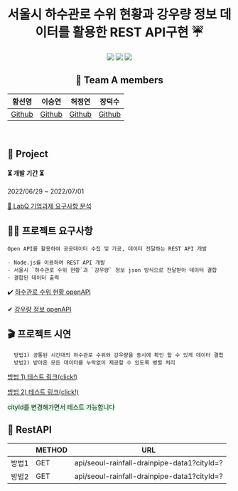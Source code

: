 <div align="center">

  # 서울시 하수관로 수위 현황과 강우량 정보 데이터를 활용한 REST API구현 ☔️
<p>
  <img src="https://img.shields.io/badge/Node.js-339933?style=flat&logo=Swift&logoColor=white"/>
  <img src="https://img.shields.io/badge/Express-000000?style=flat&logo=Express&logoColor=white"/>
  <img src="https://img.shields.io/badge/Amazon EC2-FF9900?style=flat&logo=Amazon EC2S&logoColor=white"/>
</p>

  ## 🌈 Team A members  

  |황선영|이승연|허정연|장덕수|
  |:------:|:------:|:------:|:------:|
  |[Github](https://github.com/syoungee) | [Github](https://github.com/dltmddus1998) | [Github](https://github.com/golgol22) | [Github](https://github.com/dapsu) |

</div> 
<br/>


## 📒 Project

  <h4> ⏳  개발 기간  ⏳ </h4> 
  2022/06/29  ~ 2022/07/01 
  
  [📑 LabQ 기업과제 요구사항 분석](https://misty-lungfish-f16.notion.site/LabQ-OpenAPI-cc0e492facda4abfadabd844f843004d)

   ## ✍🏻 프로젝트 요구사항
  ```
  Open API를 활용하여 공공데이터 수집 및 가공, 데이터 전달하는 REST API 개발

- Node.js를 이용하여 REST API 개발
- 서울시 `하수관로 수위 현황`과 `강우량` 정보 json 방식으로 전달받아 데이터 결합
- 결합된 데이터 출력
  ```

  ✔️ [하수관로 수위 현황 openAPI](https://data.seoul.go.kr/dataList/OA-2527/S/1/datasetView.do)  
  
  ✔ [강우량 정보 openAPI](http://data.seoul.go.kr/dataList/OA-1168/S/1/datasetView.do)


  ## 🎬 프로젝트 시연
  ```
    방법1) 공통된 시간대의 하수관로 수위와 강우량을 동시에 확인 할 수 있게 데이터 결합
    방법2) 받아온 모든 데이터를 누락없이 제공할 수 있도록 병렬 처리
  ```
 [방법 1) 테스트 링크(click!)](http://52.198.238.244:3000/api/seoul-rainfall-drainpipe-data1?cityId=01)

 [방법 2) 테스트 링크(click!)](http://52.198.238.244:3000/api/seoul-rainfall-drainpipe-data2?cityId=01)
 
 <span style="background-color: #dcffe4">
    cityId를 변경해가면서 테스트 가능합니다
</span>

  
  <br/>

  <span style="background-color: #dcffe4"></span>
 


## 🍉 RestAPI



  |  | METHOD | URL | 
| --- | --- | --- | 
| 방법1 | GET | api/seoul-rainfall-drainpipe-data1?cityId=?|
| 방법2 | GET | api/seoul-rainfall-drainpipe-data1?cityId=? |


